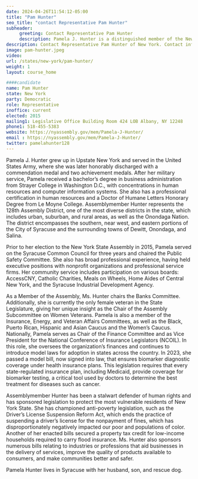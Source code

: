 ```yaml
---
date: 2024-04-26T11:54:12-05:00
title: "Pam Hunter"
seo_title: "contact Representative Pam Hunter"
subheader:
     greeting: Contact Representative Pam Hunter
     description: Pamela J. Hunter is a distinguished member of the New York State Assembly, representing the 128th District. She is a member of the Democratic Party. The district she represents includes portions of Syracuse, as well as the surrounding towns of Salina, DeWitt, and Onondaga.
description: Contact Representative Pam Hunter of New York. Contact information for Pam Hunter includes email address, phone number, and mailing address.
image: pam-hunter.jpeg
video:
url: /states/new-york/pam-hunter/
weight: 1
layout: course_home

####candidate
name: Pam Hunter
state: New York
party: Democratic
role: Representative
inoffice: current
elected: 2015
mailing1: Legislative Office Building Room 424 LOB Albany, NY 12248
phone1: 518-455-5383
website: https://nyassembly.gov/mem/Pamela-J-Hunter/
email : https://nyassembly.gov/mem/Pamela-J-Hunter/
twitter: pamelahunter128
---
```


Pamela J. Hunter grew up in Upstate New York and served in the United States Army, where she was later honorably discharged with a commendation medal and two achievement medals. After her military service, Pamela received a bachelor’s degree in business administration from Strayer College in Washington D.C., with concentrations in human resources and computer information systems. She also has a professional certification in human resources and a Doctor of Humane Letters Honorary Degree from Le Moyne College. Assemblymember Hunter represents the 128th Assembly District, one of the most diverse districts in the state, which includes urban, suburban, and rural areas, as well as the Onondaga Nation. The district encompasses the southern, near west, and eastern portions of the City of Syracuse and the surrounding towns of Dewitt, Onondaga, and Salina.

Prior to her election to the New York State Assembly in 2015, Pamela served on the Syracuse Common Council for three years and chaired the Public Safety Committee. She also has broad professional experience, having held executive positions with nonprofit organizations and professional service firms. Her community service includes participation on various boards: AccessCNY, Catholic Charities, Meals on Wheels, Home Aides of Central New York, and the Syracuse Industrial Development Agency.

As a Member of the Assembly, Ms. Hunter chairs the Banks Committee. Additionally, she is currently the only female veteran in the State Legislature, giving her unique insight as the Chair of the Assembly Subcommittee on Women Veterans. Pamela is also a member of the Insurance, Energy, and Veteran Affairs Committees, as well as the Black, Puerto Rican, Hispanic and Asian Caucus and the Women’s Caucus. Nationally, Pamela serves as Chair of the Finance Committee and as Vice President for the National Conference of Insurance Legislators (NCOIL). In this role, she oversees the organization’s finances and continues to introduce model laws for adoption in states across the country. In 2023, she passed a model bill, now signed into law, that ensures biomarker diagnostic coverage under health insurance plans. This legislation requires that every state-regulated insurance plan, including Medicaid, provide coverage for biomarker testing, a critical tool used by doctors to determine the best treatment for diseases such as cancer.

Assemblymember Hunter has been a stalwart defender of human rights and has sponsored legislation to protect the most vulnerable residents of New York State. She has championed anti-poverty legislation, such as the Driver’s License Suspension Reform Act, which ends the practice of suspending a driver’s license for the nonpayment of fines, which has disproportionately negatively impacted our poor and populations of color. Another of her enacted bills secured a property tax credit for low-income households required to carry flood insurance. Ms. Hunter also sponsors numerous bills relating to industries or professions that aid businesses in the delivery of services, improve the quality of products available to consumers, and make communities better and safer.

Pamela Hunter lives in Syracuse with her husband, son, and rescue dog.

